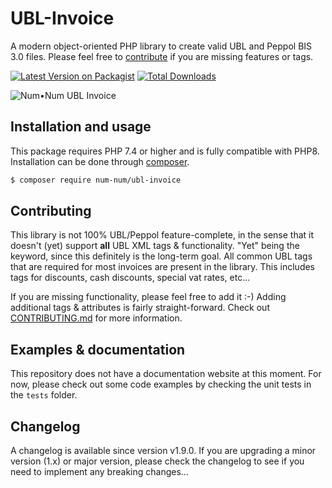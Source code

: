 # UBL-Invoice

A modern object-oriented PHP library to create valid UBL and Peppol BIS 3.0 files. Please feel free to [contribute](https://github.com/num-num/ubl-invoice/pulls) if you are missing features or tags.

[![Latest Version on Packagist](https://img.shields.io/packagist/v/num-num/ubl-invoice.svg?style=rounded-square)](https://packagist.org/packages/num-num/ubl-invoice)
[![Total Downloads](https://img.shields.io/packagist/dt/num-num/ubl-invoice.svg?style=rounded-square)](https://packagist.org/packages/num-num/ubl-invoice)

![Num•Num UBL Invoice](https://i.imgur.com/UsmeVtI.png)

## Installation and usage

This package requires PHP 7.4 or higher and is fully compatible with PHP8. Installation can be done through [composer](https://www.getcomposer.org).

```zsh
$ composer require num-num/ubl-invoice
```

## Contributing

This library is not 100% UBL/Peppol feature-complete, in the sense that it doesn't (yet) support **all** UBL XML tags & functionality. "Yet" being the keyword, since this definitely is the long-term goal. All common UBL tags that are required for most invoices are present in the library. This includes tags for discounts, cash discounts, special vat rates, etc...

If you are missing functionality, please feel free to add it :-) Adding additional tags & attributes is fairly straight-forward. Check out [CONTRIBUTING.md](CONTRIBUTING.md) for more information.

## Examples & documentation

This repository does not have a documentation website at this moment. For now, please check out some code examples by checking the unit tests in the `tests` folder.

## Changelog

A changelog is available since version v1.9.0. If you are upgrading a minor version (1.x) or major version, please check the changelog to see if you need to implement any breaking changes...

